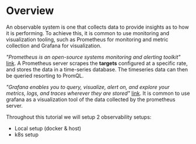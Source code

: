 # Overview

An observable system is one that collects data to provide insights as to how it
is performing. To achieve this, it is common to use monitoring and
visualization tooling, such as Prometheus for monitoring and metric collection
and Grafana for visualization.

*"Prometheus is an open-source systems monitoring and alerting toolkit"*
[link](https://prometheus.io/docs/introduction/overview/). A Prometheus server
scrapes the **targets** configured at a specific rate, and stores the data in a
time-series database. The timeseries data can then be queried resorting to
PromQL.

*"Grafana enables you to query, visualize, alert on, and explore your metrics,
logs, and traces wherever they are stored"*
[link](https://grafana.com/docs/grafana/latest/introduction/). It is common to
use grafana as a visualization tool of the data collected by the prometheus
server.

Throughout this tutorial we will setup 2 observability setups: 

- Local setup (docker & host)
- k8s setup


